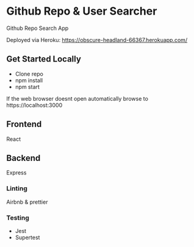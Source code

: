 # Github Repo & User Searcher

Github Repo Search App

Deployed via Heroku: https://obscure-headland-66367.herokuapp.com/

## Get Started Locally

- Clone repo
- npm install
- npm start

If the web browser doesnt open automatically browse to https://localhost:3000

## Frontend

React

## Backend

Express

### Linting

Airbnb & prettier

### Testing

- Jest
- Supertest
